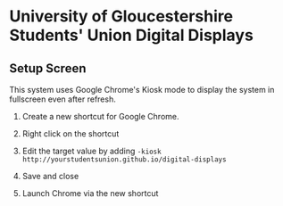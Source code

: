 # University of Gloucestershire Students' Union Digital Displays

## Setup Screen

This system uses Google Chrome's Kiosk mode to display the system in fullscreen even after refresh.

1. Create a new shortcut for Google Chrome.

2. Right click on the shortcut

3. Edit the target value by adding ``-kiosk http://yourstudentsunion.github.io/digital-displays``

4. Save and close

5. Launch Chrome via the new shortcut 
